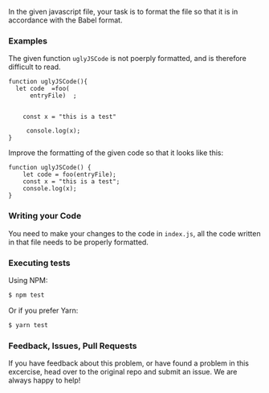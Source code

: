 In the given javascript file, your task is to format the file so that it is in accordance with
the Babel format.

### Examples

The given function `uglyJSCode` is not poerply formatted, and is therefore difficult to read.

```JS
function uglyJSCode(){
  let code  =foo(
      entryFile)  ;
    
    
    const x = "this is a test"

     console.log(x);
}
```

Improve the formatting of the given code so that it looks like this:

```JS
function uglyJSCode() {
    let code = foo(entryFile);
    const x = "this is a test";
    console.log(x);
}
```

### Writing your Code

You need to make your changes to the code in `index.js`, all the code written in that file needs to be 
properly formatted.

### Executing tests

Using NPM:

```bash
$ npm test
```

Or if you prefer Yarn:

```bash
$ yarn test
```

### Feedback, Issues, Pull Requests
If you have feedback about this problem, or have found a problem in this excercise, head over to the original repo
 and submit an issue. We are always happy to help!
